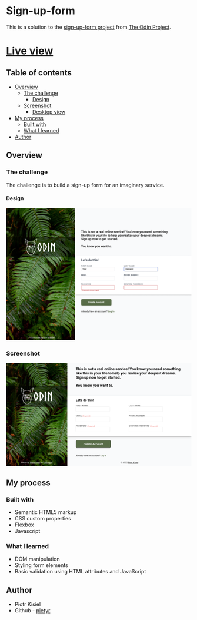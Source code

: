 # Sign-up-form

This is a solution to the [sign-up-form project](https://www.theodinproject.com/lessons/node-path-intermediate-html-and-css-sign-up-form) from [The Odin Project](https://www.theodinproject.com).

# [Live view](https://pietyr.github.io/sign-up-form/)

## Table of contents

-   [Overview](#overview)
    -   [The challenge](#the-challenge)
        -   [Design](#design)
    -   [Screenshot](#screenshot)
        -   [Desktop view](#desktop-view)
-   [My process](#my-process)
    -   [Built with](#built-with)
    -   [What I learned](#what-i-learned)
-   [Author](#author)

## Overview

### The challenge

The challenge is to build a sign-up form for an imaginary service.

#### Design

![](./img/design.png)

### Screenshot

![](./img/screenshot-desktop-view.png)

## My process

### Built with

-   Semantic HTML5 markup
-   CSS custom properties
-   Flexbox
-   Javascript

### What I learned

-   DOM manipulation
-   Styling form elements
-   Basic validation using HTML attributes and JavaScript

## Author

-   Piotr Kisiel
-   Github - [pietyr](https://github.com/pietyr)
